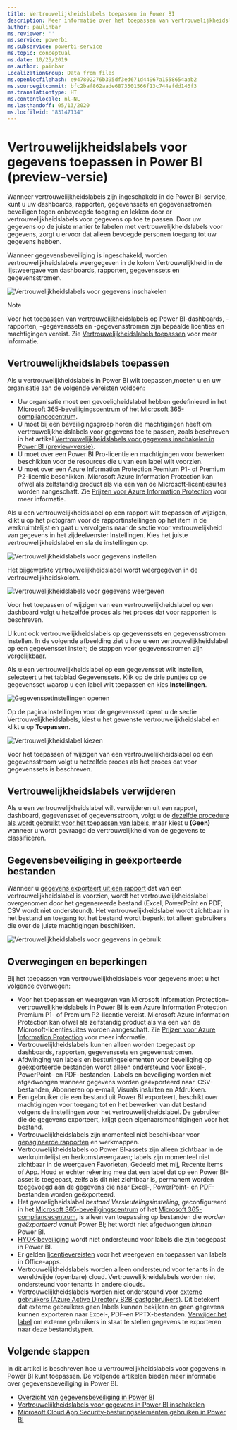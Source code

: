 ```yaml
---
title: Vertrouwelijkheidslabels toepassen in Power BI
description: Meer informatie over het toepassen van vertrouwelijkheidslabels op gegevens in Power BI
author: paulinbar
ms.reviewer: ''
ms.service: powerbi
ms.subservice: powerbi-service
ms.topic: conceptual
ms.date: 10/25/2019
ms.author: painbar
LocalizationGroup: Data from files
ms.openlocfilehash: e947802276b395df3ed671d44967a1558654aab2
ms.sourcegitcommit: bfc2baf862aade6873501566f13c744efdd146f3
ms.translationtype: HT
ms.contentlocale: nl-NL
ms.lasthandoff: 05/13/2020
ms.locfileid: "83147134"
---
```

# <a name="apply-data-sensitivity-labels-in-power-bi-preview"></a>Vertrouwelijkheidslabels voor gegevens toepassen in Power BI (preview-versie)

Wanneer vertrouwelijkheidslabels zijn ingeschakeld in de Power BI-service, kunt u uw dashboards, rapporten, gegevenssets en gegevensstromen beveiligen tegen onbevoegde toegang en lekken door er vertrouwelijkheidslabels voor gegevens op toe te passen. Door uw gegevens op de juiste manier te labelen met vertrouwelijkheidslabels voor gegevens, zorgt u ervoor dat alleen bevoegde personen toegang tot uw gegevens hebben.

Wanneer gegevensbeveiliging is ingeschakeld, worden vertrouwelijkheidslabels weergegeven in de kolom Vertrouwelijkheid in de lijstweergave van dashboards, rapporten, gegevenssets en gegevensstromen.

![Vertrouwelijkheidslabels voor gegevens inschakelen](media/service-security-apply-data-sensitivity-labels/apply-data-sensitivity-labels-01.png)

> [!NOTE]
> Voor het toepassen van vertrouwelijkheidslabels op Power BI-dashboards, -rapporten, -gegevenssets en -gegevensstromen zijn bepaalde licenties en machtigingen vereist. Zie [Vertrouwelijkheidslabels toepassen](#applying-sensitivity-labels) voor meer informatie.

## <a name="applying-sensitivity-labels"></a>Vertrouwelijkheidslabels toepassen

Als u vertrouwelijkheidslabels in Power BI wilt toepassen,moeten u en uw organisatie aan de volgende vereisten voldoen:

* Uw organisatie moet een gevoeligheidslabel hebben gedefinieerd in het [Microsoft 365-beveiligingscentrum](https://security.microsoft.com/) of het [Microsoft 365-compliancecentrum](https://compliance.microsoft.com/).
* U moet bij een beveiligingsgroep horen die machtigingen heeft om vertrouwelijkheidslabels voor gegevens toe te passen, zoals beschreven in het artikel [Vertrouwelijkheidslabels voor gegevens inschakelen in Power BI (preview-versie)](../admin/service-security-enable-data-sensitivity-labels.md#enable-data-sensitivity-labels).
* U moet over een Power BI Pro-licentie en machtigingen voor bewerken beschikken voor de resources die u van een label wilt voorzien. 
* U moet over een Azure Information Protection Premium P1- of Premium P2-licentie beschikken. Microsoft Azure Information Protection kan ofwel als zelfstandig product als via een van de Microsoft-licentiesuites worden aangeschaft. Zie [Prijzen voor Azure Information Protection](https://azure.microsoft.com/pricing/details/information-protection/) voor meer informatie.

Als u een vertrouwelijkheidslabel op een rapport wilt toepassen of wijzigen, klikt u op het pictogram voor de rapportinstellingen op het item in de werkruimtelijst en gaat u vervolgens naar de sectie voor vertrouwelijkheid van gegevens in het zijdeelvenster Instellingen. Kies het juiste vertrouwelijkheidslabel en sla de instellingen op.

![Vertrouwelijkheidslabels voor gegevens instellen](media/service-security-apply-data-sensitivity-labels/apply-data-sensitivity-labels-02.png)

Het bijgewerkte vertrouwelijkheidslabel wordt weergegeven in de vertrouwelijkheidskolom. 

![Vertrouwelijkheidslabels voor gegevens weergeven](media/service-security-apply-data-sensitivity-labels/apply-data-sensitivity-labels-03.png)

Voor het toepassen of wijzigen van een vertrouwelijkheidslabel op een dashboard volgt u hetzelfde proces als het proces dat voor rapporten is beschreven. 

U kunt ook vertrouwelijkheidslabels op gegevenssets en gegevensstromen instellen. In de volgende afbeelding ziet u hoe u een vertrouwelijkheidslabel op een gegevensset instelt; de stappen voor gegevensstromen zijn vergelijkbaar.

Als u een vertrouwelijkheidslabel op een gegevensset wilt instellen, selecteert u het tabblad Gegevenssets. Klik op de drie puntjes op de gegevensset waarop u een label wilt toepassen en kies **Instellingen**.

![Gegevenssetinstellingen openen](media/service-security-apply-data-sensitivity-labels/apply-data-sensitivity-labels-05.png)

Op de pagina Instellingen voor de gegevensset opent u de sectie Vertrouwelijkheidslabels, kiest u het gewenste vertrouwelijkheidslabel en klikt u op **Toepassen**.

![Vertrouwelijkheidslabel kiezen](media/service-security-apply-data-sensitivity-labels/apply-data-sensitivity-labels-06.png)

Voor het toepassen of wijzigen van een vertrouwelijkheidslabel op een gegevensstroom volgt u hetzelfde proces als het proces dat voor gegevenssets is beschreven.

## <a name="removing-sensitivity-labels"></a>Vertrouwelijkheidslabels verwijderen
Als u een vertrouwelijkheidslabel wilt verwijderen uit een rapport, dashboard, gegevensset of gegevensstroom, volgt u de [dezelfde procedure als wordt gebruikt voor het toepassen van labels](#applying-sensitivity-labels), maar kiest u **(Geen)** wanneer u wordt gevraagd de vertrouwelijkheid van de gegevens te classificeren. 

## <a name="data-protection-in-exported-files"></a>Gegevensbeveiliging in geëxporteerde bestanden

Wanneer u [gegevens exporteert uit een rapport](https://docs.microsoft.com/power-bi/consumer/end-user-export) dat van een vertrouwelijkheidslabel is voorzien, wordt het vertrouwelijkheidslabel overgenomen door het gegenereerde bestand (Excel, PowerPoint en PDF; CSV wordt niet ondersteund). Het vertrouwelijkheidslabel wordt zichtbaar in het bestand en toegang tot het bestand wordt beperkt tot alleen gebruikers die over de juiste machtigingen beschikken.

![Vertrouwelijkheidslabels voor gegevens in gebruik](media/service-security-apply-data-sensitivity-labels/apply-data-sensitivity-labels-04b.png)

## <a name="considerations-and-limitations"></a>Overwegingen en beperkingen

Bij het toepassen van vertrouwelijkheidslabels voor gegevens moet u het volgende overwegen:

* Voor het toepassen en weergeven van Microsoft Information Protection-vertrouwelijkheidslabels in Power BI is een Azure Information Protection Premium P1- of Premium P2-licentie vereist. Microsoft Azure Information Protection kan ofwel als zelfstandig product als via een van de Microsoft-licentiesuites worden aangeschaft. Zie [Prijzen voor Azure Information Protection](https://azure.microsoft.com/pricing/details/information-protection/) voor meer informatie.
* Vertrouwelijkheidslabels kunnen alleen worden toegepast op dashboards, rapporten, gegevenssets en gegevensstromen.
* Afdwinging van labels en besturingselementen voor beveiliging op geëxporteerde bestanden wordt alleen ondersteund voor Excel-, PowerPoint- en PDF-bestanden. Labels en beveiliging worden niet afgedwongen wanneer gegevens worden geëxporteerd naar .CSV-bestanden, Abonneren op e-mail, Visuals insluiten en Afdrukken.
* Een gebruiker die een bestand uit Power BI exporteert, beschikt over machtigingen voor toegang tot en het bewerken van dat bestand volgens de instellingen voor het vertrouwelijkheidslabel. De gebruiker die de gegevens exporteert, krijgt geen eigenaarsmachtigingen voor het bestand. 
* Vertrouwelijkheidslabels zijn momenteel niet beschikbaar voor [gepagineerde rapporten]( https://docs.microsoft.com/power-bi/paginated-reports-report-builder-power-bi) en werkmappen. 
* Vertrouwelijkheidslabels op Power BI-assets zijn alleen zichtbaar in de werkruimtelijst en herkomstweergaven; labels zijn momenteel niet zichtbaar in de weergaven Favorieten, Gedeeld met mij, Recente items of App. Houd er echter rekening mee dat een label dat op een Power BI-asset is toegepast, zelfs als dit niet zichtbaar is, permanent worden toegevoegd aan de gegevens die naar Excel-, PowerPoint- en PDF-bestanden worden geëxporteerd.
* Het gevoeligheidslabel *bestand Versleutelingsinstelling*, geconfigureerd in het [Microsoft 365-beveiligingscentrum](https://security.microsoft.com/) of het [Microsoft 365-compliancecentrum](https://compliance.microsoft.com/), is alleen van toepassing op bestanden die *worden geëxporteerd vanuit* Power BI; het wordt niet afgedwongen *binnen* Power BI.
* [HYOK-beveiliging](https://docs.microsoft.com/azure/information-protection/configure-adrms-restrictions) wordt niet ondersteund voor labels die zijn toegepast in Power BI.
* Er gelden [licentievereisten](https://docs.microsoft.com/microsoft-365/compliance/get-started-with-sensitivity-labels#subscription-and-licensing-requirements-for-sensitivity-labels) voor het weergeven en toepassen van labels in Office-apps.
* Vertrouwelijkheidslabels worden alleen ondersteund voor tenants in de wereldwijde (openbare) cloud. Vertrouwelijkheidslabels worden niet ondersteund voor tenants in andere clouds.
* Vertrouwelijkheidslabels worden niet ondersteund voor [externe gebruikers (Azure Active Directory B2B-gastgebruikers)](../admin/service-admin-azure-ad-b2b.md). Dit betekent dat externe gebruikers geen labels kunnen bekijken en geen gegevens kunnen exporteren naar Excel-, PDF-en PPTX-bestanden. [Verwijder het label](#removing-sensitivity-labels) om externe gebruikers in staat te stellen gegevens te exporteren naar deze bestandstypen.

## <a name="next-steps"></a>Volgende stappen

In dit artikel is beschreven hoe u vertrouwelijkheidslabels voor gegevens in Power BI kunt toepassen. De volgende artikelen bieden meer informatie over gegevensbeveiliging in Power BI. 

* [Overzicht van gegevensbeveiliging in Power BI](../admin/service-security-data-protection-overview.md)
* [Vertrouwelijkheidslabels voor gegevens in Power BI inschakelen](../admin/service-security-enable-data-sensitivity-labels.md)
* [Microsoft Cloud App Security-besturingselementen gebruiken in Power BI](../admin/service-security-using-microsoft-cloud-app-security-controls.md)